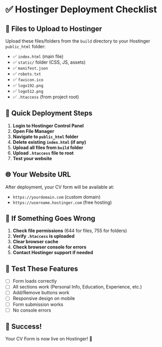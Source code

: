 # ✅ Hostinger Deployment Checklist

## 📁 Files to Upload to Hostinger

Upload these files/folders from the `build` directory to your Hostinger `public_html` folder:

- ✅ `index.html` (main file)
- ✅ `static/` folder (CSS, JS, assets)
- ✅ `manifest.json`
- ✅ `robots.txt`
- ✅ `favicon.ico`
- ✅ `logo192.png`
- ✅ `logo512.png`
- ✅ `.htaccess` (from project root)

## 🚀 Quick Deployment Steps

1. **Login to Hostinger Control Panel**
2. **Open File Manager**
3. **Navigate to `public_html` folder**
4. **Delete existing `index.html` (if any)**
5. **Upload all files from `build` folder**
6. **Upload `.htaccess` file to root**
7. **Test your website**

## 🌐 Your Website URL

After deployment, your CV form will be available at:
- `https://yourdomain.com` (custom domain)
- `https://username.hostinger.com` (free hosting)

## 🔧 If Something Goes Wrong

1. **Check file permissions** (644 for files, 755 for folders)
2. **Verify `.htaccess` is uploaded**
3. **Clear browser cache**
4. **Check browser console for errors**
5. **Contact Hostinger support if needed**

## 📱 Test These Features

- [ ] Form loads correctly
- [ ] All sections work (Personal Info, Education, Experience, etc.)
- [ ] Add/Remove buttons work
- [ ] Responsive design on mobile
- [ ] Form submission works
- [ ] No console errors

## 🎉 Success!

Your CV Form is now live on Hostinger! 🚀 